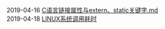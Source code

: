 2019-04-16 [C语言链接属性与extern、static关键字.md](https://github.com/Eh9/Dairy/blob/master/C%E8%AF%AD%E8%A8%80%E9%93%BE%E6%8E%A5%E5%B1%9E%E6%80%A7%E4%B8%8Eextern%E3%80%81static%E5%85%B3%E9%94%AE%E5%AD%97.md)  
2019-04-18 [LINUX系统调用耗时](https://github.com/Eh9/Dairy/blob/master/LINUX%E7%B3%BB%E7%BB%9F%E8%B0%83%E7%94%A8%E8%80%97%E6%97%B6.md) 
